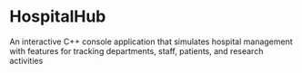 # HospitalHub
An interactive C++ console application that simulates hospital management with features for tracking departments, staff, patients, and research activities
